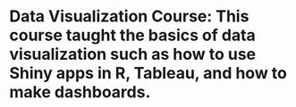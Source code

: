 # Data Visualization Course: This course taught the basics of data visualization such as how to use Shiny apps in R, Tableau, and how to make dashboards.
